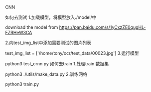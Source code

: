 CNN

如何去测试
1.加载模型，将模型放入./model/中

download the model from https://pan.baidu.com/s/1yCxzZE0qugHL-FZRHeW3CA

2.向test_img_list中添加需要测试的图片列表

test_img_list = ['/home/tony/ocr/test_data/00023.jpg']
3.运行模型

python3 test_crnn.py
如何去train
1.处理train 数据集

python3 ./utils/make_data.py
2.训练网络

python3 train.py   
